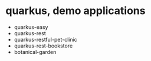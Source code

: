 # quarkus, demo applications

* quarkus-easy
* quarkus-rest
* quarkus-restful-pet-clinic
* quarkus-rest-bookstore
* botanical-garden
